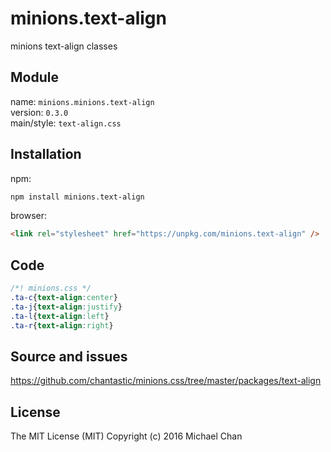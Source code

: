 # minions.text-align
minions text-align classes

## Module
name: `minions.minions.text-align`  
version: `0.3.0`  
main/style: `text-align.css`  

## Installation
npm:
```bash
npm install minions.text-align
```

browser:
```html
<link rel="stylesheet" href="https://unpkg.com/minions.text-align" />
```

## Code
```css
/*! minions.css */
.ta-c{text-align:center}
.ta-j{text-align:justify}
.ta-l{text-align:left}
.ta-r{text-align:right}

```

## Source and issues

https://github.com/chantastic/minions.css/tree/master/packages/text-align

## License

The MIT License (MIT)
Copyright (c) 2016 Michael Chan